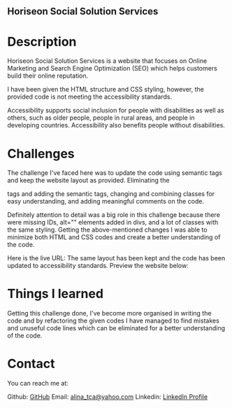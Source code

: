 ## Horiseon Social Solution Services

# Description

Horiseon Social Solution Services is a website that focuses on Online Marketing and Search Engine Optimization (SEO) which helps customers build their online reputation.

I have been given the HTML structure and CSS styling, however, the provided code is not meeting the accessibility standards.

Accessibility supports social inclusion for people with disabilities as well as others, such as older people, people in rural areas, and people in developing countries. Accessibility also benefits people without disabilities.

# Challenges

The challenge I've faced here was to update the code using semantic tags and keep the website layout as provided. Eliminating the <div> tags and adding the semantic tags, changing and combining classes for easy understanding, and adding meaningful comments on the code.

Definitely attention to detail was a big role in this challenge because there were missing IDs, alt="" elements added in divs, and a lot of classes with the same styling. Getting the above-mentioned changes I was able to minimize both HTML and CSS codes and create a better understanding of the code.

Here is the live URL:
The same layout has been kept and the code has been updated to accessibility standards. Preview the website below: 

# Things I learned

Getting this challenge done, I've become more organised in writing the code and by refactoring the given codes I have managed to find mistakes and unuseful code lines which can be eliminated for a better understanding of the code.

# Contact

You can reach me at:

Github: [GitHub](https://github.com/alinatca)
Email: alina_tca@yahoo.com
Linkedin: [LinkedIn Profile](https://www.linkedin.com/in/alina-tudor-7a1047168/)